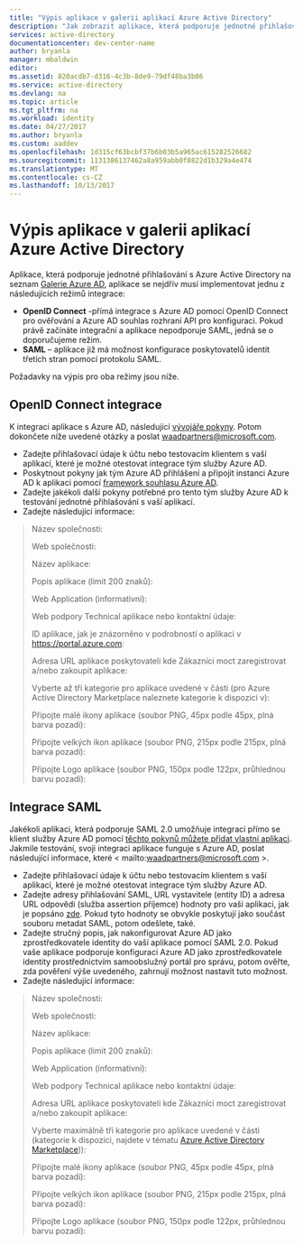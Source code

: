 ```yaml
---
title: "Výpis aplikace v galerii aplikací Azure Active Directory"
description: "Jak zobrazit aplikace, která podporuje jednotné přihlašování v galerii Azure Active Directory | Microsoft Azure"
services: active-directory
documentationcenter: dev-center-name
author: bryanla
manager: mbaldwin
editor: 
ms.assetid: 820acdb7-d316-4c3b-8de9-79df48ba3b06
ms.service: active-directory
ms.devlang: na
ms.topic: article
ms.tgt_pltfrm: na
ms.workload: identity
ms.date: 04/27/2017
ms.author: bryanla
ms.custom: aaddev
ms.openlocfilehash: 1d315cf63bcbf37b6b03b5a965ac615282526682
ms.sourcegitcommit: 1131386137462a8a959abb0f8822d1b329a4e474
ms.translationtype: MT
ms.contentlocale: cs-CZ
ms.lasthandoff: 10/13/2017
---
```

# <a name="listing-your-application-in-the-azure-active-directory-application-gallery"></a>Výpis aplikace v galerii aplikací Azure Active Directory
Aplikace, která podporuje jednotné přihlašování s Azure Active Directory na seznam [Galerie Azure AD](https://azure.microsoft.com/marketplace/active-directory/all/), aplikace se nejdřív musí implementovat jednu z následujících režimů integrace:

* **OpenID Connect** -přímá integrace s Azure AD pomocí OpenID Connect pro ověřování a Azure AD souhlas rozhraní API pro konfiguraci. Pokud právě začínáte integrační a aplikace nepodporuje SAML, jedná se o doporučujeme režim.
* **SAML** – aplikace již má možnost konfigurace poskytovatelů identit třetích stran pomocí protokolu SAML.

Požadavky na výpis pro oba režimy jsou níže.

## <a name="openid-connect-integration"></a>OpenID Connect integrace
K integraci aplikace s Azure AD, následující [vývojáře pokyny](active-directory-authentication-scenarios.md). Potom dokončete níže uvedené otázky a poslat waadpartners@microsoft.com.

* Zadejte přihlašovací údaje k účtu nebo testovacím klientem s vaší aplikací, které je možné otestovat integrace tým služby Azure AD.  
* Poskytnout pokyny jak tým Azure AD přihlášení a připojit instanci Azure AD k aplikaci pomocí [framework souhlasu Azure AD](active-directory-integrating-applications.md#overview-of-the-consent-framework). 
* Zadejte jakékoli další pokyny potřebné pro tento tým služby Azure AD k testování jednotné přihlašování s vaší aplikací. 
* Zadejte následující informace:

> Název společnosti:
> 
> Web společnosti:
> 
> Název aplikace:
> 
> Popis aplikace (limit 200 znaků):
> 
> Web Application (informativní):
> 
> Web podpory Technical aplikace nebo kontaktní údaje:
> 
> ID aplikace, jak je znázorněno v podrobností o aplikaci v https://portal.azure.com:
> 
> Adresa URL aplikace poskytovateli kde Zákazníci moct zaregistrovat a/nebo zakoupit aplikace:
> 
> Vyberte až tři kategorie pro aplikace uvedené v části (pro Azure Active Directory Marketplace naleznete kategorie k dispozici v):
> 
> Připojte malé ikony aplikace (soubor PNG, 45px podle 45px, plná barva pozadí):
> 
> Připojte velkých ikon aplikace (soubor PNG, 215px podle 215px, plná barva pozadí):
> 
> Připojte Logo aplikace (soubor PNG, 150px podle 122px, průhlednou barvu pozadí):
> 
> 

## <a name="saml-integration"></a>Integrace SAML
Jakékoli aplikaci, která podporuje SAML 2.0 umožňuje integraci přímo se klient služby Azure AD pomocí [těchto pokynů můžete přidat vlastní aplikaci](../application-config-sso-how-to-configure-federated-sso-non-gallery.md). Jakmile testování, svoji integraci aplikace funguje s Azure AD, poslat následující informace, které < mailto:waadpartners@microsoft.com >.

* Zadejte přihlašovací údaje k účtu nebo testovacím klientem s vaší aplikací, které je možné otestovat integrace tým služby Azure AD.  
* Zadejte adresy přihlašování SAML, URL vystavitele (entity ID) a adresa URL odpovědi (služba assertion příjemce) hodnoty pro vaši aplikaci, jak je popsáno [zde](../application-config-sso-how-to-configure-federated-sso-non-gallery.md). Pokud tyto hodnoty se obvykle poskytují jako součást souboru metadat SAML, potom odešlete, také.
* Zadejte stručný popis, jak nakonfigurovat Azure AD jako zprostředkovatele identity do vaší aplikace pomocí SAML 2.0. Pokud vaše aplikace podporuje konfiguraci Azure AD jako zprostředkovatele identity prostřednictvím samoobslužný portál pro správu, potom ověřte, zda pověření výše uvedeného, zahrnují možnost nastavit tuto možnost.
* Zadejte následující informace:

> Název společnosti:
> 
> Web společnosti:
> 
> Název aplikace:
> 
> Popis aplikace (limit 200 znaků):
> 
> Web Application (informativní):
> 
> Web podpory Technical aplikace nebo kontaktní údaje:
> 
> Adresa URL aplikace poskytovateli kde Zákazníci moct zaregistrovat a/nebo zakoupit aplikace:
> 
> Vyberte maximálně tři kategorie pro aplikace uvedené v části (kategorie k dispozici, najdete v tématu [Azure Active Directory Marketplace](https://azure.microsoft.com/marketplace/active-directory/))):
> 
> Připojte malé ikony aplikace (soubor PNG, 45px podle 45px, plná barva pozadí):
> 
> Připojte velkých ikon aplikace (soubor PNG, 215px podle 215px, plná barva pozadí):
> 
> Připojte Logo aplikace (soubor PNG, 150px podle 122px, průhlednou barvu pozadí):
> 
> 

